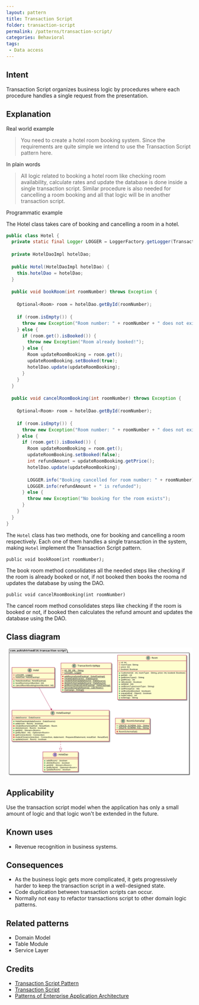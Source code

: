 ```yaml
---
layout: pattern
title: Transaction Script
folder: transaction-script
permalink: /patterns/transaction-script/
categories: Behavioral
tags:
 - Data access
---
```


## Intent
Transaction Script organizes business logic by procedures where each procedure handles a single request from the presentation.

## Explanation
Real world example
> You need to create a hotel room booking system. Since the requirements are quite simple we intend to use the Transaction Script pattern here.

In plain words
> All logic related to booking a hotel room like checking room availability,
> calculate rates and update the database is done inside a single transaction script.
> Similar procedure is also needed for cancelling a room booking and all 
> that logic will be in another transaction script.

Programmatic example

The Hotel class takes care of booking and cancelling a room in a hotel.

```java
public class Hotel {
  private static final Logger LOGGER = LoggerFactory.getLogger(TransactionScriptApp.class);

  private HotelDaoImpl hotelDao;

  public Hotel(HotelDaoImpl hotelDao) {
    this.hotelDao = hotelDao;
  }

  public void bookRoom(int roomNumber) throws Exception {

    Optional<Room> room = hotelDao.getById(roomNumber);

    if (room.isEmpty()) {
      throw new Exception("Room number: " + roomNumber + " does not exist");
    } else {
      if (room.get().isBooked()) {
        throw new Exception("Room already booked!");
      } else {
        Room updateRoomBooking = room.get();
        updateRoomBooking.setBooked(true);
        hotelDao.update(updateRoomBooking);
      }
    }
  }

  public void cancelRoomBooking(int roomNumber) throws Exception {

    Optional<Room> room = hotelDao.getById(roomNumber);

    if (room.isEmpty()) {
      throw new Exception("Room number: " + roomNumber + " does not exist");
    } else {
      if (room.get().isBooked()) {
        Room updateRoomBooking = room.get();
        updateRoomBooking.setBooked(false);
        int refundAmount = updateRoomBooking.getPrice();
        hotelDao.update(updateRoomBooking);

        LOGGER.info("Booking cancelled for room number: " + roomNumber);
        LOGGER.info(refundAmount + " is refunded");
      } else {
        throw new Exception("No booking for the room exists");
      }
    }
  }
}
```

The `Hotel` class has two methods, one for booking and cancelling a room respectively. Each one of them handles a single transaction in the system, making `Hotel` implement the Transaction Script pattern.

```
public void bookRoom(int roomNumber);
```
The book room method consolidates all the needed steps like checking if the room is already booked
or not, if not booked then books the rooma nd updates the database by using the DAO. 

```
public void cancelRoomBooking(int roomNumber)
```
The cancel room method consolidates steps like checking if the room is booked or not, 
if booked then calculates the refund amount and updates the database using the DAO.

## Class diagram
![alt text](./etc/transaction-script.png "Transaction script model")

## Applicability
Use the transaction script model when the application has only a small amount of logic and that
logic won't be extended in the future.


## Known uses
* Revenue recognition in business systems.

## Consequences
* As the business logic gets more complicated, 
it gets progressively harder to keep the transaction script 
in a well-designed state.
* Code duplication between transaction scripts can occur.
* Normally not easy to refactor transactions script to other domain logic
patterns.

## Related patterns
* Domain Model
* Table Module
* Service Layer

## Credits
* [Transaction Script Pattern](https://dzone.com/articles/transaction-script-pattern#:~:text=Transaction%20Script%20(TS)%20is%20the,need%20big%20architecture%20behind%20them.)
* [Transaction Script](https://www.informit.com/articles/article.aspx?p=1398617)
* [Patterns of Enterprise Application Architecture](https://www.amazon.com/gp/product/0321127420?ie=UTF8&tag=gupesasnebl-20&linkCode=as2&camp=1789&creative=9325&creativeASIN=0321127420)
